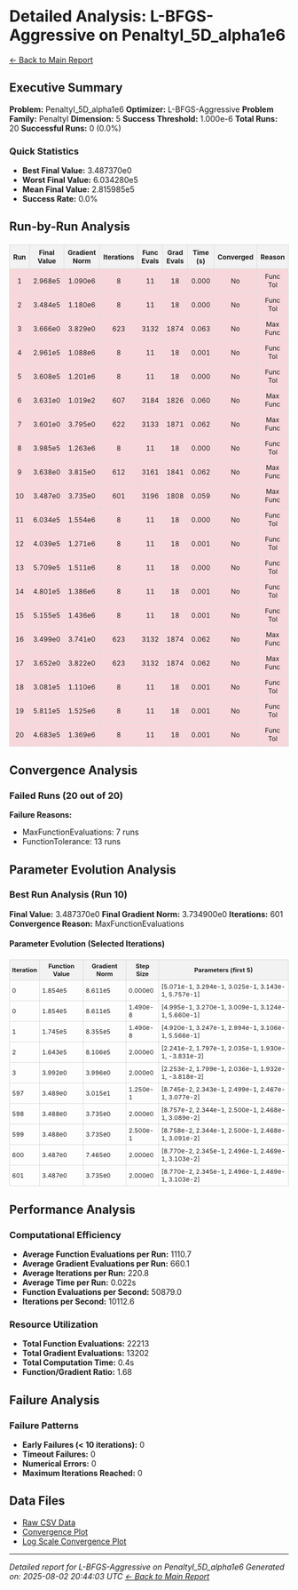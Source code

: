 # Detailed Analysis: L-BFGS-Aggressive on PenaltyI_5D_alpha1e6
[← Back to Main Report](benchmark_report.md)
## Executive Summary
**Problem:** PenaltyI_5D_alpha1e6
**Optimizer:** L-BFGS-Aggressive
**Problem Family:** PenaltyI
**Dimension:** 5
**Success Threshold:** 1.000e-6
**Total Runs:** 20
**Successful Runs:** 0 (0.0%)

### Quick Statistics
* **Best Final Value:** 3.487370e0
* **Worst Final Value:** 6.034280e5
* **Mean Final Value:** 2.815985e5
* **Success Rate:** 0.0%


## Run-by-Run Analysis
<table style="border-collapse: collapse; width: 100%; margin: 20px 0; font-size: 12px;">
<tr style="background-color: #f2f2f2;">
<th style="border: 1px solid #ddd; padding: 6px; text-align: center;">Run</th>
<th style="border: 1px solid #ddd; padding: 6px; text-align: center;">Final Value</th>
<th style="border: 1px solid #ddd; padding: 6px; text-align: center;">Gradient Norm</th>
<th style="border: 1px solid #ddd; padding: 6px; text-align: center;">Iterations</th>
<th style="border: 1px solid #ddd; padding: 6px; text-align: center;">Func Evals</th>
<th style="border: 1px solid #ddd; padding: 6px; text-align: center;">Grad Evals</th>
<th style="border: 1px solid #ddd; padding: 6px; text-align: center;">Time (s)</th>
<th style="border: 1px solid #ddd; padding: 6px; text-align: center;">Converged</th>
<th style="border: 1px solid #ddd; padding: 6px; text-align: center;">Reason</th>
</tr>
<tr style="background-color: #f8d7da;">
<td style="border: 1px solid #ddd; padding: 6px; text-align: center;">1</td>
<td style="border: 1px solid #ddd; padding: 6px; text-align: center;">2.968e5</td>
<td style="border: 1px solid #ddd; padding: 6px; text-align: center;">1.090e6</td>
<td style="border: 1px solid #ddd; padding: 6px; text-align: center;">8</td>
<td style="border: 1px solid #ddd; padding: 6px; text-align: center;">11</td>
<td style="border: 1px solid #ddd; padding: 6px; text-align: center;">18</td>
<td style="border: 1px solid #ddd; padding: 6px; text-align: center;">0.000</td>
<td style="border: 1px solid #ddd; padding: 6px; text-align: center;">No</td>
<td style="border: 1px solid #ddd; padding: 6px; text-align: center;">Func Tol</td>
</tr>
<tr style="background-color: #f8d7da;">
<td style="border: 1px solid #ddd; padding: 6px; text-align: center;">2</td>
<td style="border: 1px solid #ddd; padding: 6px; text-align: center;">3.484e5</td>
<td style="border: 1px solid #ddd; padding: 6px; text-align: center;">1.180e6</td>
<td style="border: 1px solid #ddd; padding: 6px; text-align: center;">8</td>
<td style="border: 1px solid #ddd; padding: 6px; text-align: center;">11</td>
<td style="border: 1px solid #ddd; padding: 6px; text-align: center;">18</td>
<td style="border: 1px solid #ddd; padding: 6px; text-align: center;">0.000</td>
<td style="border: 1px solid #ddd; padding: 6px; text-align: center;">No</td>
<td style="border: 1px solid #ddd; padding: 6px; text-align: center;">Func Tol</td>
</tr>
<tr style="background-color: #f8d7da;">
<td style="border: 1px solid #ddd; padding: 6px; text-align: center;">3</td>
<td style="border: 1px solid #ddd; padding: 6px; text-align: center;">3.666e0</td>
<td style="border: 1px solid #ddd; padding: 6px; text-align: center;">3.829e0</td>
<td style="border: 1px solid #ddd; padding: 6px; text-align: center;">623</td>
<td style="border: 1px solid #ddd; padding: 6px; text-align: center;">3132</td>
<td style="border: 1px solid #ddd; padding: 6px; text-align: center;">1874</td>
<td style="border: 1px solid #ddd; padding: 6px; text-align: center;">0.063</td>
<td style="border: 1px solid #ddd; padding: 6px; text-align: center;">No</td>
<td style="border: 1px solid #ddd; padding: 6px; text-align: center;">Max Func</td>
</tr>
<tr style="background-color: #f8d7da;">
<td style="border: 1px solid #ddd; padding: 6px; text-align: center;">4</td>
<td style="border: 1px solid #ddd; padding: 6px; text-align: center;">2.961e5</td>
<td style="border: 1px solid #ddd; padding: 6px; text-align: center;">1.088e6</td>
<td style="border: 1px solid #ddd; padding: 6px; text-align: center;">8</td>
<td style="border: 1px solid #ddd; padding: 6px; text-align: center;">11</td>
<td style="border: 1px solid #ddd; padding: 6px; text-align: center;">18</td>
<td style="border: 1px solid #ddd; padding: 6px; text-align: center;">0.001</td>
<td style="border: 1px solid #ddd; padding: 6px; text-align: center;">No</td>
<td style="border: 1px solid #ddd; padding: 6px; text-align: center;">Func Tol</td>
</tr>
<tr style="background-color: #f8d7da;">
<td style="border: 1px solid #ddd; padding: 6px; text-align: center;">5</td>
<td style="border: 1px solid #ddd; padding: 6px; text-align: center;">3.608e5</td>
<td style="border: 1px solid #ddd; padding: 6px; text-align: center;">1.201e6</td>
<td style="border: 1px solid #ddd; padding: 6px; text-align: center;">8</td>
<td style="border: 1px solid #ddd; padding: 6px; text-align: center;">11</td>
<td style="border: 1px solid #ddd; padding: 6px; text-align: center;">18</td>
<td style="border: 1px solid #ddd; padding: 6px; text-align: center;">0.000</td>
<td style="border: 1px solid #ddd; padding: 6px; text-align: center;">No</td>
<td style="border: 1px solid #ddd; padding: 6px; text-align: center;">Func Tol</td>
</tr>
<tr style="background-color: #f8d7da;">
<td style="border: 1px solid #ddd; padding: 6px; text-align: center;">6</td>
<td style="border: 1px solid #ddd; padding: 6px; text-align: center;">3.631e0</td>
<td style="border: 1px solid #ddd; padding: 6px; text-align: center;">1.019e2</td>
<td style="border: 1px solid #ddd; padding: 6px; text-align: center;">607</td>
<td style="border: 1px solid #ddd; padding: 6px; text-align: center;">3184</td>
<td style="border: 1px solid #ddd; padding: 6px; text-align: center;">1826</td>
<td style="border: 1px solid #ddd; padding: 6px; text-align: center;">0.060</td>
<td style="border: 1px solid #ddd; padding: 6px; text-align: center;">No</td>
<td style="border: 1px solid #ddd; padding: 6px; text-align: center;">Max Func</td>
</tr>
<tr style="background-color: #f8d7da;">
<td style="border: 1px solid #ddd; padding: 6px; text-align: center;">7</td>
<td style="border: 1px solid #ddd; padding: 6px; text-align: center;">3.601e0</td>
<td style="border: 1px solid #ddd; padding: 6px; text-align: center;">3.795e0</td>
<td style="border: 1px solid #ddd; padding: 6px; text-align: center;">622</td>
<td style="border: 1px solid #ddd; padding: 6px; text-align: center;">3133</td>
<td style="border: 1px solid #ddd; padding: 6px; text-align: center;">1871</td>
<td style="border: 1px solid #ddd; padding: 6px; text-align: center;">0.062</td>
<td style="border: 1px solid #ddd; padding: 6px; text-align: center;">No</td>
<td style="border: 1px solid #ddd; padding: 6px; text-align: center;">Max Func</td>
</tr>
<tr style="background-color: #f8d7da;">
<td style="border: 1px solid #ddd; padding: 6px; text-align: center;">8</td>
<td style="border: 1px solid #ddd; padding: 6px; text-align: center;">3.985e5</td>
<td style="border: 1px solid #ddd; padding: 6px; text-align: center;">1.263e6</td>
<td style="border: 1px solid #ddd; padding: 6px; text-align: center;">8</td>
<td style="border: 1px solid #ddd; padding: 6px; text-align: center;">11</td>
<td style="border: 1px solid #ddd; padding: 6px; text-align: center;">18</td>
<td style="border: 1px solid #ddd; padding: 6px; text-align: center;">0.000</td>
<td style="border: 1px solid #ddd; padding: 6px; text-align: center;">No</td>
<td style="border: 1px solid #ddd; padding: 6px; text-align: center;">Func Tol</td>
</tr>
<tr style="background-color: #f8d7da;">
<td style="border: 1px solid #ddd; padding: 6px; text-align: center;">9</td>
<td style="border: 1px solid #ddd; padding: 6px; text-align: center;">3.638e0</td>
<td style="border: 1px solid #ddd; padding: 6px; text-align: center;">3.815e0</td>
<td style="border: 1px solid #ddd; padding: 6px; text-align: center;">612</td>
<td style="border: 1px solid #ddd; padding: 6px; text-align: center;">3161</td>
<td style="border: 1px solid #ddd; padding: 6px; text-align: center;">1841</td>
<td style="border: 1px solid #ddd; padding: 6px; text-align: center;">0.062</td>
<td style="border: 1px solid #ddd; padding: 6px; text-align: center;">No</td>
<td style="border: 1px solid #ddd; padding: 6px; text-align: center;">Max Func</td>
</tr>
<tr style="background-color: #f8d7da;">
<td style="border: 1px solid #ddd; padding: 6px; text-align: center;">10</td>
<td style="border: 1px solid #ddd; padding: 6px; text-align: center;">3.487e0</td>
<td style="border: 1px solid #ddd; padding: 6px; text-align: center;">3.735e0</td>
<td style="border: 1px solid #ddd; padding: 6px; text-align: center;">601</td>
<td style="border: 1px solid #ddd; padding: 6px; text-align: center;">3196</td>
<td style="border: 1px solid #ddd; padding: 6px; text-align: center;">1808</td>
<td style="border: 1px solid #ddd; padding: 6px; text-align: center;">0.059</td>
<td style="border: 1px solid #ddd; padding: 6px; text-align: center;">No</td>
<td style="border: 1px solid #ddd; padding: 6px; text-align: center;">Max Func</td>
</tr>
<tr style="background-color: #f8d7da;">
<td style="border: 1px solid #ddd; padding: 6px; text-align: center;">11</td>
<td style="border: 1px solid #ddd; padding: 6px; text-align: center;">6.034e5</td>
<td style="border: 1px solid #ddd; padding: 6px; text-align: center;">1.554e6</td>
<td style="border: 1px solid #ddd; padding: 6px; text-align: center;">8</td>
<td style="border: 1px solid #ddd; padding: 6px; text-align: center;">11</td>
<td style="border: 1px solid #ddd; padding: 6px; text-align: center;">18</td>
<td style="border: 1px solid #ddd; padding: 6px; text-align: center;">0.000</td>
<td style="border: 1px solid #ddd; padding: 6px; text-align: center;">No</td>
<td style="border: 1px solid #ddd; padding: 6px; text-align: center;">Func Tol</td>
</tr>
<tr style="background-color: #f8d7da;">
<td style="border: 1px solid #ddd; padding: 6px; text-align: center;">12</td>
<td style="border: 1px solid #ddd; padding: 6px; text-align: center;">4.039e5</td>
<td style="border: 1px solid #ddd; padding: 6px; text-align: center;">1.271e6</td>
<td style="border: 1px solid #ddd; padding: 6px; text-align: center;">8</td>
<td style="border: 1px solid #ddd; padding: 6px; text-align: center;">11</td>
<td style="border: 1px solid #ddd; padding: 6px; text-align: center;">18</td>
<td style="border: 1px solid #ddd; padding: 6px; text-align: center;">0.001</td>
<td style="border: 1px solid #ddd; padding: 6px; text-align: center;">No</td>
<td style="border: 1px solid #ddd; padding: 6px; text-align: center;">Func Tol</td>
</tr>
<tr style="background-color: #f8d7da;">
<td style="border: 1px solid #ddd; padding: 6px; text-align: center;">13</td>
<td style="border: 1px solid #ddd; padding: 6px; text-align: center;">5.709e5</td>
<td style="border: 1px solid #ddd; padding: 6px; text-align: center;">1.511e6</td>
<td style="border: 1px solid #ddd; padding: 6px; text-align: center;">8</td>
<td style="border: 1px solid #ddd; padding: 6px; text-align: center;">11</td>
<td style="border: 1px solid #ddd; padding: 6px; text-align: center;">18</td>
<td style="border: 1px solid #ddd; padding: 6px; text-align: center;">0.000</td>
<td style="border: 1px solid #ddd; padding: 6px; text-align: center;">No</td>
<td style="border: 1px solid #ddd; padding: 6px; text-align: center;">Func Tol</td>
</tr>
<tr style="background-color: #f8d7da;">
<td style="border: 1px solid #ddd; padding: 6px; text-align: center;">14</td>
<td style="border: 1px solid #ddd; padding: 6px; text-align: center;">4.801e5</td>
<td style="border: 1px solid #ddd; padding: 6px; text-align: center;">1.386e6</td>
<td style="border: 1px solid #ddd; padding: 6px; text-align: center;">8</td>
<td style="border: 1px solid #ddd; padding: 6px; text-align: center;">11</td>
<td style="border: 1px solid #ddd; padding: 6px; text-align: center;">18</td>
<td style="border: 1px solid #ddd; padding: 6px; text-align: center;">0.001</td>
<td style="border: 1px solid #ddd; padding: 6px; text-align: center;">No</td>
<td style="border: 1px solid #ddd; padding: 6px; text-align: center;">Func Tol</td>
</tr>
<tr style="background-color: #f8d7da;">
<td style="border: 1px solid #ddd; padding: 6px; text-align: center;">15</td>
<td style="border: 1px solid #ddd; padding: 6px; text-align: center;">5.155e5</td>
<td style="border: 1px solid #ddd; padding: 6px; text-align: center;">1.436e6</td>
<td style="border: 1px solid #ddd; padding: 6px; text-align: center;">8</td>
<td style="border: 1px solid #ddd; padding: 6px; text-align: center;">11</td>
<td style="border: 1px solid #ddd; padding: 6px; text-align: center;">18</td>
<td style="border: 1px solid #ddd; padding: 6px; text-align: center;">0.001</td>
<td style="border: 1px solid #ddd; padding: 6px; text-align: center;">No</td>
<td style="border: 1px solid #ddd; padding: 6px; text-align: center;">Func Tol</td>
</tr>
<tr style="background-color: #f8d7da;">
<td style="border: 1px solid #ddd; padding: 6px; text-align: center;">16</td>
<td style="border: 1px solid #ddd; padding: 6px; text-align: center;">3.499e0</td>
<td style="border: 1px solid #ddd; padding: 6px; text-align: center;">3.741e0</td>
<td style="border: 1px solid #ddd; padding: 6px; text-align: center;">623</td>
<td style="border: 1px solid #ddd; padding: 6px; text-align: center;">3132</td>
<td style="border: 1px solid #ddd; padding: 6px; text-align: center;">1874</td>
<td style="border: 1px solid #ddd; padding: 6px; text-align: center;">0.062</td>
<td style="border: 1px solid #ddd; padding: 6px; text-align: center;">No</td>
<td style="border: 1px solid #ddd; padding: 6px; text-align: center;">Max Func</td>
</tr>
<tr style="background-color: #f8d7da;">
<td style="border: 1px solid #ddd; padding: 6px; text-align: center;">17</td>
<td style="border: 1px solid #ddd; padding: 6px; text-align: center;">3.652e0</td>
<td style="border: 1px solid #ddd; padding: 6px; text-align: center;">3.822e0</td>
<td style="border: 1px solid #ddd; padding: 6px; text-align: center;">623</td>
<td style="border: 1px solid #ddd; padding: 6px; text-align: center;">3132</td>
<td style="border: 1px solid #ddd; padding: 6px; text-align: center;">1874</td>
<td style="border: 1px solid #ddd; padding: 6px; text-align: center;">0.062</td>
<td style="border: 1px solid #ddd; padding: 6px; text-align: center;">No</td>
<td style="border: 1px solid #ddd; padding: 6px; text-align: center;">Max Func</td>
</tr>
<tr style="background-color: #f8d7da;">
<td style="border: 1px solid #ddd; padding: 6px; text-align: center;">18</td>
<td style="border: 1px solid #ddd; padding: 6px; text-align: center;">3.081e5</td>
<td style="border: 1px solid #ddd; padding: 6px; text-align: center;">1.110e6</td>
<td style="border: 1px solid #ddd; padding: 6px; text-align: center;">8</td>
<td style="border: 1px solid #ddd; padding: 6px; text-align: center;">11</td>
<td style="border: 1px solid #ddd; padding: 6px; text-align: center;">18</td>
<td style="border: 1px solid #ddd; padding: 6px; text-align: center;">0.001</td>
<td style="border: 1px solid #ddd; padding: 6px; text-align: center;">No</td>
<td style="border: 1px solid #ddd; padding: 6px; text-align: center;">Func Tol</td>
</tr>
<tr style="background-color: #f8d7da;">
<td style="border: 1px solid #ddd; padding: 6px; text-align: center;">19</td>
<td style="border: 1px solid #ddd; padding: 6px; text-align: center;">5.811e5</td>
<td style="border: 1px solid #ddd; padding: 6px; text-align: center;">1.525e6</td>
<td style="border: 1px solid #ddd; padding: 6px; text-align: center;">8</td>
<td style="border: 1px solid #ddd; padding: 6px; text-align: center;">11</td>
<td style="border: 1px solid #ddd; padding: 6px; text-align: center;">18</td>
<td style="border: 1px solid #ddd; padding: 6px; text-align: center;">0.001</td>
<td style="border: 1px solid #ddd; padding: 6px; text-align: center;">No</td>
<td style="border: 1px solid #ddd; padding: 6px; text-align: center;">Func Tol</td>
</tr>
<tr style="background-color: #f8d7da;">
<td style="border: 1px solid #ddd; padding: 6px; text-align: center;">20</td>
<td style="border: 1px solid #ddd; padding: 6px; text-align: center;">4.683e5</td>
<td style="border: 1px solid #ddd; padding: 6px; text-align: center;">1.369e6</td>
<td style="border: 1px solid #ddd; padding: 6px; text-align: center;">8</td>
<td style="border: 1px solid #ddd; padding: 6px; text-align: center;">11</td>
<td style="border: 1px solid #ddd; padding: 6px; text-align: center;">18</td>
<td style="border: 1px solid #ddd; padding: 6px; text-align: center;">0.001</td>
<td style="border: 1px solid #ddd; padding: 6px; text-align: center;">No</td>
<td style="border: 1px solid #ddd; padding: 6px; text-align: center;">Func Tol</td>
</tr>
</table>

## Convergence Analysis

### Failed Runs (20 out of 20)

**Failure Reasons:**
- MaxFunctionEvaluations: 7 runs
- FunctionTolerance: 13 runs

## Parameter Evolution Analysis

### Best Run Analysis (Run 10)
**Final Value:** 3.487370e0
**Final Gradient Norm:** 3.734900e0
**Iterations:** 601
**Convergence Reason:** MaxFunctionEvaluations

#### Parameter Evolution (Selected Iterations)

<table style="border-collapse: collapse; width: 100%; margin: 20px 0; font-size: 11px;">
<tr style="background-color: #f2f2f2;">
<th style="border: 1px solid #ddd; padding: 4px;">Iteration</th>
<th style="border: 1px solid #ddd; padding: 4px;">Function Value</th>
<th style="border: 1px solid #ddd; padding: 4px;">Gradient Norm</th>
<th style="border: 1px solid #ddd; padding: 4px;">Step Size</th>
<th style="border: 1px solid #ddd; padding: 4px;">Parameters (first 5)</th>
</tr>
<tr><td style="border: 1px solid #ddd; padding: 4px;">0</td><td style="border: 1px solid #ddd; padding: 4px;">1.854e5</td><td style="border: 1px solid #ddd; padding: 4px;">8.611e5</td><td style="border: 1px solid #ddd; padding: 4px;">0.000e0</td><td style="border: 1px solid #ddd; padding: 4px;">[5.071e-1, 3.294e-1, 3.025e-1, 3.143e-1, 5.757e-1]</td></tr>
<tr><td style="border: 1px solid #ddd; padding: 4px;">0</td><td style="border: 1px solid #ddd; padding: 4px;">1.854e5</td><td style="border: 1px solid #ddd; padding: 4px;">8.611e5</td><td style="border: 1px solid #ddd; padding: 4px;">1.490e-8</td><td style="border: 1px solid #ddd; padding: 4px;">[4.995e-1, 3.270e-1, 3.009e-1, 3.124e-1, 5.660e-1]</td></tr>
<tr><td style="border: 1px solid #ddd; padding: 4px;">1</td><td style="border: 1px solid #ddd; padding: 4px;">1.745e5</td><td style="border: 1px solid #ddd; padding: 4px;">8.355e5</td><td style="border: 1px solid #ddd; padding: 4px;">1.490e-8</td><td style="border: 1px solid #ddd; padding: 4px;">[4.920e-1, 3.247e-1, 2.994e-1, 3.106e-1, 5.566e-1]</td></tr>
<tr><td style="border: 1px solid #ddd; padding: 4px;">2</td><td style="border: 1px solid #ddd; padding: 4px;">1.643e5</td><td style="border: 1px solid #ddd; padding: 4px;">8.106e5</td><td style="border: 1px solid #ddd; padding: 4px;">2.000e0</td><td style="border: 1px solid #ddd; padding: 4px;">[2.241e-2, 1.797e-1, 2.035e-1, 1.930e-1, -3.831e-2]</td></tr>
<tr><td style="border: 1px solid #ddd; padding: 4px;">3</td><td style="border: 1px solid #ddd; padding: 4px;">3.992e0</td><td style="border: 1px solid #ddd; padding: 4px;">3.996e0</td><td style="border: 1px solid #ddd; padding: 4px;">2.000e0</td><td style="border: 1px solid #ddd; padding: 4px;">[2.253e-2, 1.799e-1, 2.036e-1, 1.932e-1, -3.818e-2]</td></tr>
<tr><td style="border: 1px solid #ddd; padding: 4px;">597</td><td style="border: 1px solid #ddd; padding: 4px;">3.489e0</td><td style="border: 1px solid #ddd; padding: 4px;">3.015e1</td><td style="border: 1px solid #ddd; padding: 4px;">1.250e-1</td><td style="border: 1px solid #ddd; padding: 4px;">[8.745e-2, 2.343e-1, 2.499e-1, 2.467e-1, 3.077e-2]</td></tr>
<tr><td style="border: 1px solid #ddd; padding: 4px;">598</td><td style="border: 1px solid #ddd; padding: 4px;">3.488e0</td><td style="border: 1px solid #ddd; padding: 4px;">3.735e0</td><td style="border: 1px solid #ddd; padding: 4px;">2.000e0</td><td style="border: 1px solid #ddd; padding: 4px;">[8.757e-2, 2.344e-1, 2.500e-1, 2.468e-1, 3.089e-2]</td></tr>
<tr><td style="border: 1px solid #ddd; padding: 4px;">599</td><td style="border: 1px solid #ddd; padding: 4px;">3.488e0</td><td style="border: 1px solid #ddd; padding: 4px;">3.735e0</td><td style="border: 1px solid #ddd; padding: 4px;">2.500e-1</td><td style="border: 1px solid #ddd; padding: 4px;">[8.758e-2, 2.344e-1, 2.500e-1, 2.468e-1, 3.091e-2]</td></tr>
<tr><td style="border: 1px solid #ddd; padding: 4px;">600</td><td style="border: 1px solid #ddd; padding: 4px;">3.487e0</td><td style="border: 1px solid #ddd; padding: 4px;">7.465e0</td><td style="border: 1px solid #ddd; padding: 4px;">2.000e0</td><td style="border: 1px solid #ddd; padding: 4px;">[8.770e-2, 2.345e-1, 2.496e-1, 2.469e-1, 3.103e-2]</td></tr>
<tr><td style="border: 1px solid #ddd; padding: 4px;">601</td><td style="border: 1px solid #ddd; padding: 4px;">3.487e0</td><td style="border: 1px solid #ddd; padding: 4px;">3.735e0</td><td style="border: 1px solid #ddd; padding: 4px;">2.000e0</td><td style="border: 1px solid #ddd; padding: 4px;">[8.770e-2, 2.345e-1, 2.496e-1, 2.469e-1, 3.103e-2]</td></tr>
</table>

## Performance Analysis

### Computational Efficiency
- **Average Function Evaluations per Run:** 1110.7
- **Average Gradient Evaluations per Run:** 660.1
- **Average Iterations per Run:** 220.8
- **Average Time per Run:** 0.022s
- **Function Evaluations per Second:** 50879.0
- **Iterations per Second:** 10112.6
### Resource Utilization
- **Total Function Evaluations:** 22213
- **Total Gradient Evaluations:** 13202
- **Total Computation Time:** 0.4s
- **Function/Gradient Ratio:** 1.68
## Failure Analysis

### Failure Patterns
- **Early Failures (< 10 iterations):** 0
- **Timeout Failures:** 0
- **Numerical Errors:** 0
- **Maximum Iterations Reached:** 0


## Data Files
* [Raw CSV Data](../data/problems/PenaltyI_5D_alpha1e6_results.csv)
* [Convergence Plot](../plots/PenaltyI_5D_alpha1e6.png)
* [Log Scale Convergence Plot](../plots/PenaltyI_5D_alpha1e6_log.png)


---
*Detailed report for L-BFGS-Aggressive on PenaltyI_5D_alpha1e6*
*Generated on: 2025-08-02 20:44:03 UTC*
*[← Back to Main Report](../benchmark_report.md)*
